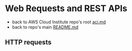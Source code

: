 # Web Requests and REST APIs

* back to AWS Cloud Institute repo's root [aci.md](../aci.md)
* back to repo's main [README.md](../../../README.md)

## HTTP requests

